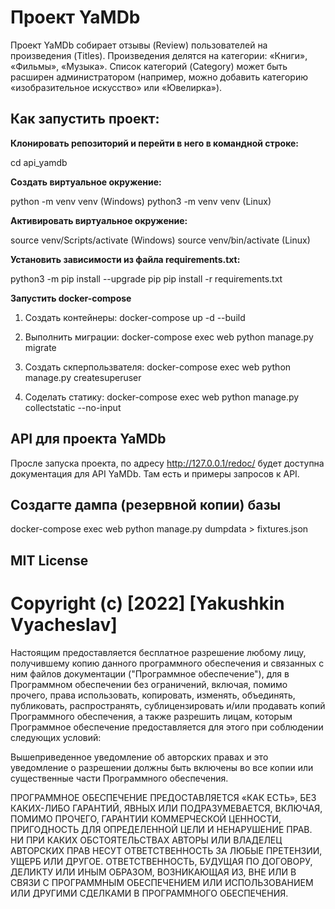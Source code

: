 # Проект YaMDb

Проект YaMDb собирает отзывы (Review) пользователей на произведения (Titles). Произведения делятся на категории: «Книги», «Фильмы», «Музыка». Список категорий (Category) может быть расширен администратором (например, можно добавить категорию «изобразительное искусство» или «Ювелирка»).

## Как запустить проект:

**Клонировать репозиторий и перейти в него в командной строке:**

cd api_yamdb

**Cоздать виртуальное окружение:**

python -m venv venv (Windows)
python3 -m venv venv (Linux)

**Активировать виртуальное окружение:**

source venv/Scripts/activate (Windows)
source venv/bin/activate  (Linux)

**Установить зависимости из файла requirements.txt:**

python3 -m pip install --upgrade pip 
pip install -r requirements.txt 

**Запустить docker-compose**

1. Создать контейнеры:
docker-compose up -d --build  

2. Выполнить миграции:
docker-compose exec web python manage.py migrate

3. Создать скперпользвателя:
docker-compose exec web python manage.py createsuperuser

4. Соделать статику:
docker-compose exec web python manage.py collectstatic --no-input 

## API для проекта YaMDb

Просле запуска проекта, по адресу http://127.0.0.1/redoc/ будет доступна документация для API YaMDb. Там есть и примеры запросов к API.

## Создагте дампа (резервной копии) базы

docker-compose exec web python manage.py dumpdata > fixtures.json

## MIT License

# Copyright (c) [2022] [Yakushkin Vyacheslav]

Настоящим предоставляется бесплатное разрешение любому лицу, получившему копию
данного программного обеспечения и связанных с ним файлов документации ("Программное обеспечение"), для
в Программном обеспечении без ограничений, включая, помимо прочего, права
использовать, копировать, изменять, объединять, публиковать, распространять, сублицензировать и/или продавать
копий Программного обеспечения, а также разрешить лицам, которым Программное обеспечение
предоставляется для этого при соблюдении следующих условий:

Вышеприведенное уведомление об авторских правах и это уведомление о разрешении должны быть включены во все
копии или существенные части Программного обеспечения.

ПРОГРАММНОЕ ОБЕСПЕЧЕНИЕ ПРЕДОСТАВЛЯЕТСЯ «КАК ЕСТЬ», БЕЗ КАКИХ-ЛИБО ГАРАНТИЙ, ЯВНЫХ ИЛИ
ПОДРАЗУМЕВАЕТСЯ, ВКЛЮЧАЯ, ПОМИМО ПРОЧЕГО, ГАРАНТИИ КОММЕРЧЕСКОЙ ЦЕННОСТИ,
ПРИГОДНОСТЬ ДЛЯ ОПРЕДЕЛЕННОЙ ЦЕЛИ И НЕНАРУШЕНИЕ ПРАВ. НИ ПРИ КАКИХ ОБСТОЯТЕЛЬСТВАХ
АВТОРЫ ИЛИ ВЛАДЕЛЕЦ АВТОРСКИХ ПРАВ НЕСУТ ОТВЕТСТВЕННОСТЬ ЗА ЛЮБЫЕ ПРЕТЕНЗИИ, УЩЕРБ ИЛИ ДРУГОЕ.
ОТВЕТСТВЕННОСТЬ, БУДУЩАЯ ПО ​​ДОГОВОРУ, ДЕЛИКТУ ИЛИ ИНЫМ ОБРАЗОМ, ВОЗНИКАЮЩАЯ ИЗ,
ВНЕ ИЛИ В СВЯЗИ С ПРОГРАММНЫМ ОБЕСПЕЧЕНИЕМ ИЛИ ИСПОЛЬЗОВАНИЕМ ИЛИ ДРУГИМИ СДЕЛКАМИ В
ПРОГРАММНОГО ОБЕСПЕЧЕНИЯ.
